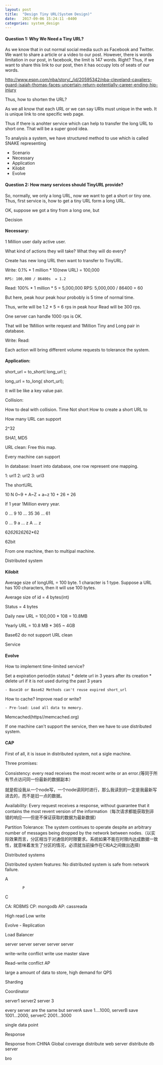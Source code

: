 ```yaml
---
layout: post
title:  "Design Tiny URL(System Design)"
date:   2017-09-06 15:24:11 -0400
categories: system_design
---
```


#### __Question 1:__ Why We Need a Tiny URL?
As we know that in out normal social media such as Facebook and Twitter. We want to share a article or a video to our post. However, there is words limitation in our post, in facebook, the limit is 147 words. Right? Thus, if we want to share this link to our post, then it has occupy lots of seats of our words.

http://www.espn.com/nba/story/_/id/20595342/nba-cleveland-cavaliers-guard-isaiah-thomas-faces-uncertain-return-potentially-career-ending-hip-injury

Thus, how to shorten the URL? 

As we all know that each URL or we can say URIs must unique in the web. It is unique link to one specific web page.

Thus if there is anohter service which can help to transfer the long URL to short one. That will be a super good idea.


To analysis a system, we have structured method to use which is called SNAKE representing 
* Scenario
* Necessary
* Application
* Kilobit
* Evolve


#### __Question 2:__ How many services should TinyURL provide?
So, normally, we only a long URL, now we want to get a short or tiny one. Thus, first service is, how to get a tiny URL form a long URL. 

OK, suppose we got a tiny from a long one, but 


Decision 


#### Necessary:

1 Million user daily active user.

What kind of actions they will take?
What they will do every?

Create has new long URL then want to transfer to TinyURL.

Write:
	0.1% * 1 million * 10(new URL) = 100,000

	RPS: 100,000 / 86400s  = 1.2 

Read: 
	100% * 1 million * 5  = 5,000,000
	RPS: 5,000,000 / 86400 = 60

But here, peak hour 
	peak hour probobly is 5 time of normal time.

Thus, write will be 1.2 * 5 = 6 rps in peak hour
Read will be 300 rps.

One server can handle 1000 rps is OK.



That will be 1Million write request and 1Million Tiny and Long pair in database.

Write: 
Read:

Each action will bring different volume requests to tolerance the system.


#### Application:

 short_url = to_short( long_url );

 long_url  = to_long( short_url);

It will be like a key value pair.


Collision:

How to deal with collision.
Time
Not short 
How to create a short URL to 

How many URL can support

2^32

SHA1, MD5

URL clean: Free this map.

Every machine can support 


In database: Insert into database, one row represent one mapping.

1: url1
2: url2
3: url3

The shortURL

10 N
0~9 + A~Z + a~z
10 + 26 + 26

If 1 year 1Million every year.

0  ...  9  10  ... 35 36 ... 61 

0  ...  9   a  ... z  A  ... z

62*62*62*62*62*62

62bit

From one machine, then to multipal machine. 

Distributed system

#### __Kilobit__

Average size of longURL = 100 byte.
1 character is 1 type. Suppose a URL has 100 characters, then it will use 100 bytes.

Average size of id = 4 bytes(int)

Status = 4 bytes


Daily new URL = 100,000 * 108 = 10.8MB

Yearly URL = 10.8 MB * 365 ~ 4GB


Base62 do not support URL clean


Service 

#### __Evolve__

How to implement time-limited service?

Set a expiration period(in status)
	* delete url in 3 years after its creation
	* delete url if it is not used during the past 3 years

	- Base10 or Base62 Methods can't reuse expired short_url

How to cache? Improve read or write?

 	- Pre-load: Load all data to memory.

Memcached(https//memcached.org)

If one machine can't support the service, then we have to use distributed system.


#### __CAP__
First of all, it is issue in distributed system, not a sigle machine.

Three promises:

Consistency: every read receives the most recent write or an error.(等同于所有节点访问同一份最新的数据副本）



就是假设我从一个node写，一个node读同时进行，那么我读到的一定是我最新写进去的，而不是旧一点的数据。

Availability: Every request receives a response, without guarantee that it contains the most revent version of the information（每次请求都能获取到非错的响应——但是不保证获取的数据为最新数据）

Partition Tolerance: The system continues to operate despite an arbitrary number of messages being dropped by the network between nodes.（以实际效果而言，分区相当于对通信的时限要求。系统如果不能在时限内达成数据一致性，就意味着发生了分区的情况，必须就当前操作在C和A之间做出选择)


Distributed systems

Distributed system features:
No distributed system is safe from network failure.

A


			P


C

CA: RDBMS 
CP: mongodb
AP: cassreada


High read
Low  write


Evolve - Replication

Load Balancer

server 		server 		server 		server		server

write-write conflict
write use master slave

Read-write	conflict
AP

large a amount of data to store, high demand for QPS

Sharding

Coordinator 


server1  server2  server 3

every server are the same
but serverA save 1....1000, serverB save 1001...2000, serverC 2001...3000

single data point

Response 

Response from CHINA
Global coverage
distribute web server
distribute db server


bro






 	






